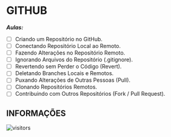 # GITHUB

***Aulas:***

- [ ] Criando um Repositório no GitHub.
- [ ] Conectando Repositório Local ao Remoto.
- [ ] Fazendo Alterações no Repositório Remoto.
- [ ] Ignorando Arquivos do Repositório (.gitignore).
- [ ] Revertendo sem Perder o Código (Revert).
- [ ] Deletando Branches Locais e Remotos.
- [ ] Puxando Alterações de Outras Pessoas (Pull).
- [ ] Clonando Repositórios Remotos.
- [ ] Contribuindo com Outros Repositórios (Fork / Pull Request).

## INFORMAÇÕES
![visitors](https://visitor-badge.glitch.me/badge?page_id=Devgeeknerd.github-zp "Total de Visitas")
